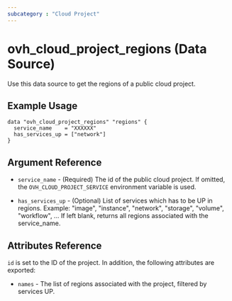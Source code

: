```yaml
---
subcategory : "Cloud Project"
---
```


# ovh_cloud_project_regions (Data Source)

Use this data source to get the regions of a public cloud project.

## Example Usage

```hcl
data "ovh_cloud_project_regions" "regions" {
  service_name    = "XXXXXX"
  has_services_up = ["network"]
}
```

## Argument Reference


* `service_name` - (Required) The id of the public cloud project. If omitted,
    the `OVH_CLOUD_PROJECT_SERVICE` environment variable is used. 

* `has_services_up` - (Optional) List of services which has to be UP in regions.
   Example: "image", "instance", "network", "storage", "volume", "workflow", ...
   If left blank, returns all regions associated with the service_name.


## Attributes Reference

`id` is set to the ID of the project. In addition, the following attributes
are exported:

* `names` - The list of regions associated with the project, filtered by services UP.
